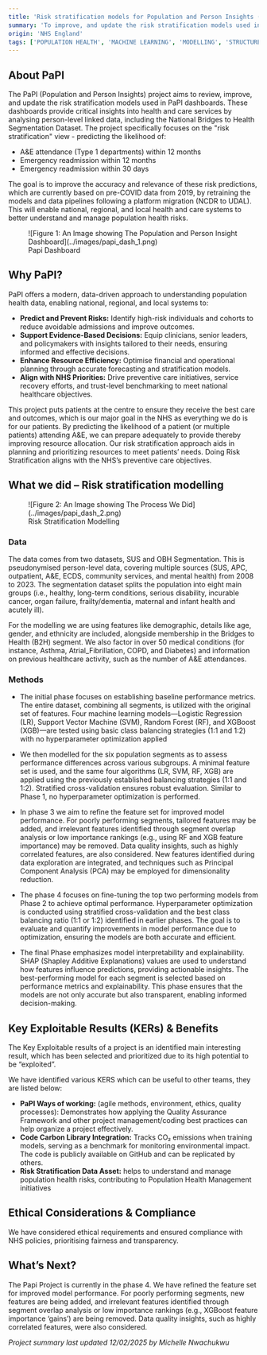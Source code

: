 ```yaml
---
title: 'Risk stratification models for Population and Person Insights (PaPI)'
summary: 'To improve, and update the risk stratification models used in the Population and Person Insight (PaPI) dashboards.'
origin: 'NHS England'
tags: ['POPULATION HEALTH', 'MACHINE LEARNING', 'MODELLING', 'STRUCTURED DATA', 'PYTHON']
---
```


## **About PaPI**

The PaPI (Population and Person Insights) project aims to review, improve, and update the risk stratification models used in PaPI dashboards. These dashboards provide critical insights into health and care services by analysing person-level linked data, including the National Bridges to Health Segmentation Dataset. The project specifically focuses on the "risk stratification" view - predicting the likelihood of:

- A&E attendance (Type 1 departments) within 12 months
- Emergency readmission within 12 months
- Emergency readmission within 30 days

The goal is to improve the accuracy and relevance of these risk predictions, which are currently based on pre-COVID data from 2019, by retraining the models and data pipelines following a platform migration (NCDR to UDAL). This will enable national, regional, and local health and care systems to better understand and manage population health risks.

<figure markdown="span">  ![Figure 1: An Image showing The Population and Person Insight Dashboard](../images/papi_dash_1.png) <figcaption>Papi Dashboard</figcaption></figure>
 

## **Why PaPI?**

PaPI offers a modern, data-driven approach to understanding population health data, enabling national, regional, and local systems to:

- **Predict and Prevent Risks:** Identify high-risk individuals and cohorts to reduce avoidable admissions and improve outcomes.
- **Support Evidence-Based Decisions:** Equip clinicians, senior leaders, and policymakers with insights tailored to their needs, ensuring informed and effective decisions.
- **Enhance Resource Efficiency:** Optimise financial and operational planning through accurate forecasting and stratification models.
- **Align with NHS Priorities:** Drive preventive care initiatives, service recovery efforts, and trust-level benchmarking to meet national healthcare objectives.

This project puts patients at the centre to ensure they receive the best care and outcomes, which is our major goal in the NHS as everything we do is for our patients. By predicting the likelihood of a patient (or multiple patients) attending A&E, we can prepare adequately to provide thereby improving resource allocation. Our risk stratification approach aids in planning and prioritizing resources to meet patients’ needs. Doing Risk Stratification aligns with the NHS’s preventive care objectives.

## **What we did – Risk stratification modelling**
<figure markdown="span">  ![Figure 2: An Image showing The Process We Did](../images/papi_dash_2.png) <figcaption>Risk Stratification Modelling</figcaption></figure>

### **Data**

The data comes from two datasets, SUS and OBH Segmentation. This is pseudonymised person-level data, covering multiple sources (SUS, APC, outpatient, A&E, ECDS, community services, and mental health) from 2008 to 2023. The segmentation dataset splits the population into eight main groups (i.e., healthy, long-term conditions, serious disability, incurable cancer, organ failure, frailty/dementia, maternal and infant health and acutely ill).

For the modelling we are using features like demographic, details like age, gender, and ethnicity are included, alongside membership in the Bridges to Health (B2H) segment. We also factor in over 50 medical conditions (for instance, Asthma, Atrial_Fibrillation, COPD, and Diabetes) and information on previous healthcare activity, such as the number of A&E attendances.

### **Methods**

- The initial phase focuses on establishing baseline performance metrics. The entire dataset, combining all segments, is utilized with the original set of features. Four machine learning models—Logistic Regression (LR), Support Vector Machine (SVM), Random Forest (RF), and XGBoost (XGB)—are tested using basic class balancing strategies (1:1 and 1:2) with no hyperparameter optimization applied

- We then modelled for the six population segments as to assess performance differences across various subgroups. A minimal feature set is used, and the same four algorithms (LR, SVM, RF, XGB) are applied using the previously established balancing strategies (1:1 and 1:2). Stratified cross-validation ensures robust evaluation. Similar to Phase 1, no hyperparameter optimization is performed.

- In phase 3 we aim to refine the feature set for improved model performance. For poorly performing segments, tailored features may be added, and irrelevant features identified through segment overlap analysis or low importance rankings (e.g., using RF and XGB feature importance) may be removed. Data quality insights, such as highly correlated features, are also considered. New features identified during data exploration are integrated, and techniques such as Principal Component Analysis (PCA) may be employed for dimensionality reduction.

- The phase 4 focuses on fine-tuning the top two performing models from Phase 2 to achieve optimal performance. Hyperparameter optimization is conducted using stratified cross-validation and the best class balancing ratio (1:1 or 1:2) identified in earlier phases. The goal is to evaluate and quantify improvements in model performance due to optimization, ensuring the models are both accurate and efficient.

- The final Phase emphasizes model interpretability and explainability. SHAP (Shapley Additive Explanations) values are used to understand how features influence predictions, providing actionable insights. The best-performing model for each segment is selected based on performance metrics and explainability. This phase ensures that the models are not only accurate but also transparent, enabling informed decision-making.

## **Key Exploitable Results (KERs) & Benefits**

The Key Exploitable results of a project is an identified main interesting result, which has been selected and prioritized due to its high potential to be “exploited”. 

We have identified various KERS which can be useful to other teams, they are listed below:


- **PaPI Ways of working:** (agile methods, environment, ethics, quality processes): Demonstrates how applying the Quality Assurance Framework and other project management/coding best practices can help organize a project effectively.
- **Code Carbon Library Integration:** Tracks CO₂ emissions when training models, serving as a benchmark for monitoring environmental impact. The code is publicly available on GitHub and can be replicated by others. 
- **Risk Stratification Data Asset:** helps to understand and manage population health risks, contributing to Population Health Management initiatives

## **Ethical Considerations & Compliance**

We have considered ethical requirements and ensured compliance with NHS policies, prioritising fairness and transparency. 

## **What’s Next?**

The Papi Project is currently in the phase 4. We have refined the feature set for improved model performance. For poorly performing segments, new features are being added, and irrelevant features identified through segment overlap analysis or low importance rankings (e.g., XGBoost feature importance ‘gains’) are being removed. Data quality insights, such as highly correlated features, were also considered.

_Project summary last updated 12/02/2025 by Michelle Nwachukwu_ 

#
